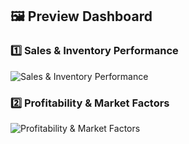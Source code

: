 ## 🖼️ Preview Dashboard

### 1️⃣ Sales & Inventory Performance

![Sales & Inventory Performance](images/sales_inventory_performance.png)

### 2️⃣ Profitability & Market Factors

![Profitability & Market Factors](images/profitability_market_factors.png)
